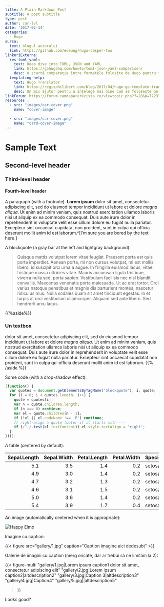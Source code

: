 ```yaml
---
title: A Plain Markdown Post
subtitle: A post subtitle
type: post
author: car-lvl
date: '2017-02-14'
categories:
  - Hugo
sursa:
  text: blogul autorului
  link: https://github.com/eueung/hugo-casper-two
linkuriExterne:
  res-toml-yaml:
    text: Deep dive into TOML, JSON and YAML
    link: https://gohugohq.com/howto/toml-json-yaml-comparison/
    desc: O scurtă comparaţie între formatele folosite de Hugo pentru front-matter.
  templating-help:
    text: Hugo Translator
    link: https://regisphilibert.com/blog/2017/04/hugo-go-template-translator-explained-understanding/
    desc: Un mic ajutor pentru a înţelege mai bine cum se foloseşte Go în template-urile Hugo, având şi comparaţii cu PHP sau JavaScript.
linkForum: https://forum.candaparerevista.ro/viewtopic.php?f=28&p=77237  
resources :
  - src: "images/car-cover.png"
    name: "cover-image"
    
  - src: "images/car-cover.png"
    name: "card-cover-image"
---
```


# Sample Text

## Second-level header

### Third-level header

#### Fourth-level header

A paragraph (with a footnote). **Lorem ipsum** <!--more-->dolor sit amet, consectetur adipiscing elit, sed do eiusmod tempor incididunt ut labore et dolore _magna aliqua_. Ut enim ad minim veniam, quis nostrud exercitation ullamco laboris nisi ut aliquip ex ea commodo consequat. Duis aute irure dolor in reprehenderit in voluptate velit esse cillum dolore eu fugiat nulla pariatur. Excepteur sint occaecat cupidatat non proident, sunt in culpa qui officia deserunt mollit anim id est laborum.^[I'm sure you are bored by the text here.]

A blockquote (a gray bar at the left and lightgray background):

> Quisque mattis volutpat lorem vitae feugiat. Praesent porta est quis porta imperdiet. Aenean porta, mi non cursus volutpat, mi est mollis libero, id suscipit orci urna a augue. In fringilla euismod lacus, vitae tristique massa ultricies vitae. Mauris accumsan ligula tristique, viverra nulla sed, porta sapien. Vestibulum facilisis nec nisl blandit convallis. Maecenas venenatis porta malesuada. Ut ac erat tortor. Orci varius natoque penatibus et magnis dis parturient montes, nascetur ridiculus mus. Nulla sodales quam sit amet tincidunt egestas. In et turpis at orci vestibulum ullamcorper. Aliquam sed ante libero. Sed hendrerit arcu lacus.

{{%aside%}}
### Un textbox
dolor sit amet, consectetur adipiscing elit, sed do eiusmod tempor incididunt ut labore et dolore _magna aliqua_. Ut enim ad minim veniam, quis nostrud exercitation ullamco laboris nisi ut aliquip ex ea commodo consequat. Duis aute irure dolor in reprehenderit in voluptate velit esse cillum dolore eu fugiat nulla pariatur. Excepteur sint occaecat cupidatat non proident, sunt in culpa qui officia deserunt mollit anim id est laborum.
{{% /aside %}}

Some code (with a drop-shadow effect):

```js
(function() {
  var quotes = document.getElementsByTagName('blockquote'), i, quote;
  for (i = 0; i < quotes.length; i++) {
    quote = quotes[i];
    var n = quote.children.length;
    if (n === 0) continue;
    var el = quote.children[n - 1];
    if (!el || el.nodeName !== 'P') continue;
    // right-align a quote footer if it starts with ---
    if (/^—/.test(el.textContent)) el.style.textAlign = 'right';
  }
})();
```

A table (centered by default):

| Sepal.Length| Sepal.Width| Petal.Length| Petal.Width|Species |
|------------:|-----------:|------------:|-----------:|:-------|
|          5.1|         3.5|          1.4|         0.2|setosa  |
|          4.9|         3.0|          1.4|         0.2|setosa  |
|          4.7|         3.2|          1.3|         0.2|setosa  |
|          4.6|         3.1|          1.5|         0.2|setosa  |
|          5.0|         3.6|          1.4|         0.2|setosa  |
|          5.4|         3.9|          1.7|         0.4|setosa  |

An image (automatically centered when it is appropriate):

![Happy Elmo](https://slides.yihui.name/gif/happy-elmo.gif)


Imagine cu caption:

{{< figure  src="gallery/1.jpg" caption="Caption imagine aici dedesubt" >}}

Galerie de imagini cu caption (merg oricâte, dar ar trebui să ne limităm la 2):

{{< figure-multi
    "gallery/1.jpg|Lorem ipsum caption1 dolor sit amet, consectetur adipiscing elit"
    "gallery/2.jpg|Lorem ipsum caption2|altdescription2"
    "gallery/3.jpg|Caption 3|altdescription3"
    "gallery/4.jpg|Caption4"
    "gallery/5.jpg||altdescription5"
>}}

Looks good?
